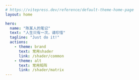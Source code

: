 ```yaml
---
# https://vitepress.dev/reference/default-theme-home-page
layout: home

hero:
  name: "陈某人的笔记"
  text: "人生只有一次，请珍惜"
  tagline: "Just do it!"
  actions:
    - theme: brand
      text: 常用shader
      link: /shader/common
    - theme: alt
      text: 常用矩阵
      link: /shader/matrix
---
```


